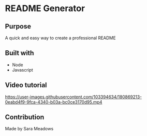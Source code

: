 # README Generator

## Purpose
A quick and easy way to create a professional README

## Built with
* Node
* Javascript

## Video tutorial
https://user-images.githubusercontent.com/103394634/180869213-0eabd4f9-9fca-4340-b03a-bc0ce3170d95.mp4

## Contribution
Made by Sara Meadows
